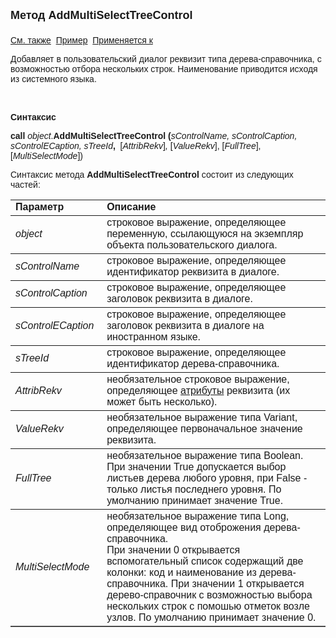 ﻿<html>
<head>
<title>Диалог\AddMultiSelectTreeControl</title>
</head>

<body>

<p><font size="4" face="Arial"><strong>Метод AddMultiSelectTreeControl<br>
<br>
</strong></font><font face="Arial"><a href="AddMultiSelectViewControl.html">См. 
также</a>&nbsp;
<u>Пример</u>&nbsp; <a href="../Asustpar.html">Применяется к</a></font></p>

<p><font face="Arial">Добавляет в пользовательский диалог реквизит 
типа дерева-справочника, с возможностью отбора нескольких 
строк. Наименование приводится исходя из системного языка.</font></p>

<p>&nbsp;</p>

<p class="label"><font face="Arial"><b>Синтаксис</b></font></p>

<p><font face="Arial"><strong>call</strong> <em>object</em>.<strong>AddMultiSelectTreeControl 
(</strong><em>sControlName, sControlCaption, sControlЕCaption, sTreeId</em><strong>, </strong>
<em>
&nbsp;</em>[<em>AttribRekv</em>]<em>, </em>[<em>ValueRekv</em>], [<em>FullTree</em>], 
    [<em>MultiSelectMode</em>])</font></p>

<p><font face="Arial">Синтаксис метода <strong>
AddMultiSelectTreeControl</strong>
состоит из следующих частей:</font></p>

<table border="1" cellPadding="5" cols="2" frame="below" rules="rows">
<TBODY>
  <tr vAlign="top">
    <td class="label" width="29%"><font face="Arial"><b>Параметр</b></font></td>
    <td class="label" width="71%"><font face="Arial"><strong>Описание</strong></font></td>
  </tr>
  <tr>
    <td width="29%"><em><font face="Arial">object</font></em></td>
    <td width="71%"><font face="Arial">строковое выражение, 
	определяющее переменную, ссылающуюся на экземпляр объекта пользовательского 
	диалога.</font></td>
  </tr>
  <tr>
    <td width="29%"><em><font face="Arial">sControlName</font></em></td>
    <td width="71%"><font face="Arial">строковое выражение, 
	определяющее идентификатор реквизита в диалоге.</font></td>
  </tr>
  <tr>
    <td width="29%"><font face="Arial"><em>sControlCaption</em></font></td>
    <td width="71%"><font face="Arial">строковое выражение, 
	определяющее заголовок реквизита в диалоге.</font></td>
  </tr>
  <tr>
    <td width="29%"><font face="Arial"><em>sControlЕCaption</em></font></td>
    <td width="71%"><font face="Arial">строковое выражение, 
	определяющее заголовок реквизита в диалоге на иностранном языке.</font></td>
  </tr>
  <tr>
    <td width="29%"><font face="Arial"><em>sTreeId</em></font></td>
    <td width="71%"><font face="Arial">строковое выражение, определяющее 
	идентификатор дерева-справочника.</font></td>
  </tr>
</TBODY>
  <tr>
    <td width="29%"><em><font face="Arial">AttribRekv</font></em></td>
    <td width="71%"><font face="Arial">необязательное строковое 
	выражение, определяющее <a href="Attribute.html">атрибуты</a>
    реквизита (их может быть несколько). </font></td>
  </tr>
<tr>
    <td width="29%"><em><font face="Arial">ValueRekv</font></em></td>
    <td width="71%"><font face="Arial">необязательное выражение типа 
	Variant, определяющее первоначальное значение реквизита.</font></td>
  </tr>
    <tr>
    <td width="29%"><em><font face="Arial">FullTree</font></em></td>
    <td width="71%"><font face="Arial">необязательное выражение типа 
	Boolean. При значении True допускается выбор листьев дерева любого уровня, при False - 
	только листья последнего уровня. По умолчанию принимает значение True.</font></td>
    </tr>
    <tr>
    <td width="29%"><em><font face="Arial">MultiSelectMode</em></td>
    <td width="71%"><font face="Arial">необязательное выражение типа 
	Long, определяющее вид отоброжения дерева-справочника. 
        <br />
        При значении 0 открывается вспомогательный список содержащий две колонки: код и наименование из дерева-справочника. 
    При значении 1 открывается дерево-справочник с возможностью выбора нескольких строк 
        с помошью отметок возле узлов. По умолчанию принимает значение 0.</font></td>
    </tr>
    
  </table>

</body>
</html>
